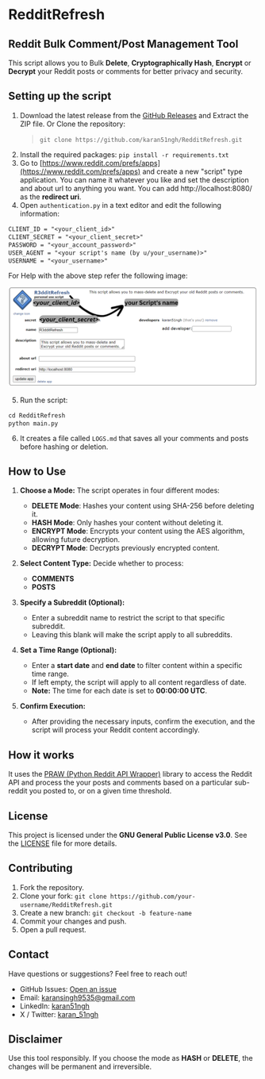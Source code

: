 # RedditRefresh
## Reddit Bulk Comment/Post Management Tool

This script allows you to Bulk **Delete**, **Cryptographically Hash**, **Encrypt** or **Decrypt** your Reddit posts or comments for better privacy and security.

## Setting up the script

1. Download the latest release from the [GitHub Releases](https://github.com/karan51ngh/RedditRefresh/releases) and Extract the ZIP file. Or Clone the repository:
   > `git clone https://github.com/karan51ngh/RedditRefresh.git`
3. Install the required packages: `pip install -r requirements.txt`
4. Go to [https://www.reddit.com/prefs/apps](https://www.reddit.com/prefs/apps) and create a new "script" type application. You can name it whatever you like and set the description and about url to anything you want. You can add http://localhost:8080/ as the **redirect uri**. 
5. Open `authentication.py` in a text editor and edit the following information:

```
CLIENT_ID = "<your_client_id>"
CLIENT_SECRET = "<your_client_secret>"
PASSWORD = "<your_account_password>"
USER_AGENT = "<your script's name (by u/your_username)>"
USERNAME = "<your_username>"
```
For Help with the above step refer the following image:

![NoNoise LinkedIn Logo](https://raw.githubusercontent.com/karan51ngh/RedditRefresh/master/assets/redditrefreshasset.png)

5. Run the script:

```shell
cd RedditRefresh
python main.py
```
6. It creates a file called `LOGS.md` that saves all your comments and posts before hashing or deletion.

## How to Use

1. **Choose a Mode:** The script operates in four different modes:
   - **DELETE Mode**: Hashes your content using SHA-256 before deleting it.
   - **HASH Mode**: Only hashes your content without deleting it.
   - **ENCRYPT Mode**: Encrypts your content using the AES algorithm, allowing future decryption.
   - **DECRYPT Mode**: Decrypts previously encrypted content.

2. **Select Content Type:** Decide whether to process:
   - **COMMENTS**
   - **POSTS**

3. **Specify a Subreddit (Optional):**
   - Enter a subreddit name to restrict the script to that specific subreddit.
   - Leaving this blank will make the script apply to all subreddits.

4. **Set a Time Range (Optional):**
   - Enter a **start date** and **end date** to filter content within a specific time range.
   - If left empty, the script will apply to all content regardless of date.
   - **Note:** The time for each date is set to **00:00:00 UTC**.

5. **Confirm Execution:**
   - After providing the necessary inputs, confirm the execution, and the script will process your Reddit content accordingly.

## How it works

It uses the [PRAW (Python Reddit API Wrapper)](https://github.com/praw-dev/praw) library to access the Reddit API and process the your posts and comments based on a particular sub-reddit you posted to, or on a given time threshold.

## License

This project is licensed under the **GNU General Public License v3.0**. See the [LICENSE](https://github.com/karan51ngh/RedditRefresh/blob/master/LICENSE) file for more details.

## Contributing

1. Fork the repository.
2. Clone your fork: `git clone https://github.com/your-username/RedditRefresh.git`
3. Create a new branch: `git checkout -b feature-name`
4. Commit your changes and push.
5. Open a pull request.

## Contact

Have questions or suggestions? Feel free to reach out!

- GitHub Issues: [Open an issue](https://github.com/karan51ngh/RedditRefresh/issues)
- Email: [karansingh9535@gmail.com](mailto\:karansingh9535@gmail.com)
- LinkedIn: [karan51ngh](https://www.linkedin.com/in/karan51ngh/)
- X / Twitter: [karan_51ngh](https://x.com/karan_51ngh)

## Disclaimer

Use this tool responsibly. If you choose the mode as **HASH** or **DELETE**, the changes will be permanent and irreversible.
